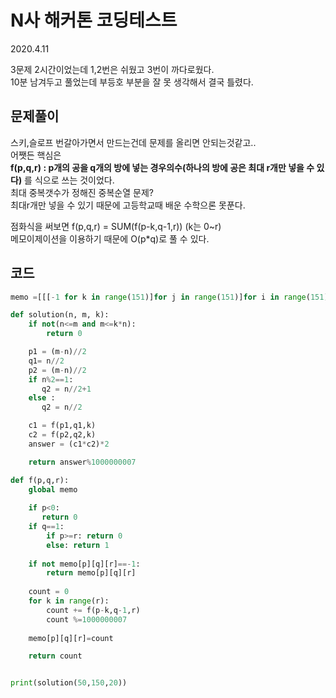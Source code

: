 # N사 해커톤 코딩테스트
2020.4.11

3문제 2시간이었는데 1,2번은 쉬웠고 3번이 까다로웠다.  
10분 남겨두고 풀었는데 부등호 부분을 잘 못 생각해서 결국 틀렸다.  

## 문제풀이
스키,슬로프 번갈아가면서 만드는건데 문제를 올리면 안되는것같고..  
어쨋든 핵심은  
**f(p,q,r) : p개의 공을 q개의 방에 넣는 경우의수(하나의 방에 공은 최대 r개만 넣을 수 있다)** 를 식으로 쓰는 것이었다.  
최대 중복갯수가 정해진 중복순열 문제?  
최대r개만 넣을 수 있기 때문에 고등학교때 배운 수학으론 못푼다.  

점화식을 써보면
f(p,q,r) = SUM(f(p-k,q-1,r)) (k는 0~r)  
메모이제이션을 이용하기 때문에 O(p*q)로 풀 수 있다.

## 코드
```python
memo =[[[-1 for k in range(151)]for j in range(151)]for i in range(151)]

def solution(n, m, k):
    if not(n<=m and m<=k*n):
        return 0

    p1 = (m-n)//2
    q1= n//2
    p2 = (m-n)//2
    if n%2==1:
       q2 = n//2+1
    else :
       q2 = n//2

    c1 = f(p1,q1,k)
    c2 = f(p2,q2,k)
    answer = (c1*c2)*2

    return answer%1000000007

def f(p,q,r):
    global memo
    
    if p<0:
       return 0
    if q==1:
        if p>=r: return 0
        else: return 1
    
    if not memo[p][q][r]==-1:
        return memo[p][q][r]
    
    count = 0
    for k in range(r):
        count += f(p-k,q-1,r)
        count %=1000000007
    
    memo[p][q][r]=count

    return count


print(solution(50,150,20))
```
